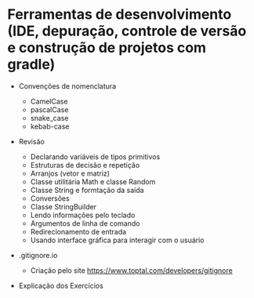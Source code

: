 # Ferramentas de desenvolvimento (IDE, depuração, controle de versão e construção de projetos com gradle)

- Convenções de nomenclatura
  - CamelCase
  - pascalCase
  - snake_case
  - kebab-case

- Revisão
  - Declarando variáveis de tipos primitivos
  - Estruturas de decisão e repetição
  - Arranjos (vetor e matriz)
  - Classe utilitária Math e classe Random
  - Classe String e formtação da saída
  - Conversões
  - Classe StringBuilder
  - Lendo informações pelo teclado
  - Argumentos de linha de comando
  - Redirecionamento de entrada
  - Usando interface gráfica para interagir com o usuário

- .gitignore.io 
  - Criação pelo site https://www.toptal.com/developers/gitignore

- Explicação dos Exercícios
